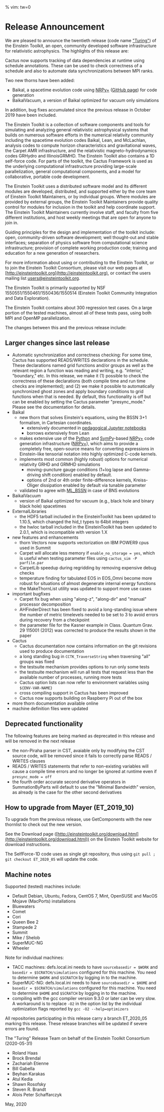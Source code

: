 % vim: tw=0
# Release Announcement

We are pleased to announce the twentieth release (code name ["Turing"](https://en.wikipedia.org/wiki/Alan_Turing)) of the Einstein Toolkit, an open, community developed software infrastructure for relativistic astrophysics. The highlights of this release are:

Cactus now supports tracking of data dependencies at runtime using schedule annotations. These can be used to check correctness of a schedule and also to automate data synchronizations between MPI ranks.

Two new thorns have been added:

 * Baikal, a spacetime evolution code using [NRPy+](http://astro.phys.wvu.edu/bhathome/nrpy.html) ([GitHub page](https://github.com/zachetienne/nrpytutorial)) for code generation
 * BaikalVacuum, a version of Baikal optimized for vacuum only simulations

In addition, bug fixes accumulated since the previous release in October 2019 have been included.

The Einstein Toolkit is a collection of software components and tools for simulating and analyzing general relativistic astrophysical systems that builds on numerous software efforts in the numerical relativity community including the spacetime evolution codes Baikal, Lean, and McLachlan, analysis codes to compute horizon characteristics and gravitational waves, the Carpet AMR infrastructure, and the relativistic magneto-hydrodynamics codes GRHydro and IllinoisGRMHD. The Einstein Toolkit also contains a 1D self-force code. For parts of the toolkit, the Cactus Framework is used as the underlying computational infrastructure providing large-scale parallelization, general computational components, and a model for collaborative, portable code development.

The Einstein Toolkit uses a distributed software model and its different modules are developed, distributed, and supported either by the core team of Einstein Toolkit Maintainers, or by individual groups. Where modules are provided by external groups, the Einstein Toolkit Maintainers provide quality control for modules for inclusion in the toolkit and help coordinate support. The Einstein Toolkit Maintainers currently involve staff, and faculty from five different institutions, and host weekly meetings that are open for anyone to join in.

Guiding principles for the design and implementation of the toolkit include: open, community-driven software development; well thought-out and stable interfaces; separation of physics software from computational science infrastructure; provision of complete working production code; training and education for a new generation of researchers.

For more information about using or contributing to the Einstein Toolkit, or to join the Einstein Toolkit Consortium, please visit our web pages at [http://einsteintoolkit.org](http://einsteintoolkit.org), or contact the users mailing list [users@einsteintoolkit.org](mailto:users@einsteintoolkit.org).

The Einstein Toolkit is primarily supported by NSF 1550551/1550461/1550436/1550514 (Einstein Toolkit Community Integration and Data Exploration).

The Einstein Toolkit contains about 300 regression test cases. On a large portion of the tested machines, almost all of these tests pass, using both MPI and OpenMP parallelization.

The changes between this and the previous release include:

## Larger changes since last release

* Automatic synchronization and correctness checking: For some time, Cactus has supported READS/WRITES declarations in the schedule. These declarations named grid functions and/or groups as well as the relevant region a function was reading and writing, e.g. "interior," "boundary," etc. In this release, we make it (1) possible to check the correctness of these declarations (both compile time and run time checks are implemented); and (2) we make it possible to automatically synchronized ghost zones and apply boundary conditions to grid functions when that is needed. By default, this functionality is off but can be enabled by setting the Cactus parameter "presync_mode." Please see the documentation for details.
* Baikal
    - new thorn that solves Einstein's equations, using the BSSN 3+1 formalism, in Cartesian coordinates.
        + extensively documented in [pedagogical Jupyter notebooks](https://nbviewer.jupyter.org/github/zachetienne/nrpytutorial/blob/master/Tutorial-BaikalETK.ipynb)
        + borrows extensively from Lean
    - makes extensive use of the [Python](http://python.org/) and [SymPy](https://www.sympy.org/)-based [NRPy+](http://nrpyplus.net/) code generation infrastructure ([NRPy+](https://github.com/zachetienne/nrpytutorial)), which aims to provide a completely free, open-source means for converting expressions in Einstein-like tensorial notation into highly optimized C-code kernels. 
    - implements most common (highly robust) options for numerical relativity GRHD and GRMHD simulations
        + moving-puncture gauge conditions (1+log lapse and Gamma-driving shift condition) enabled by default.
        + options of 2nd or 4th order finite-difference kernels, Kreiss-Oliger dissipation enabled by default via tunable parameter
    - validated to agree with [ML_BSSN](https://bitbucket.org/einsteintoolkit/mclachlan/src/master/ML_BSSN/) in case of BNS evolutions
* BaikalVacuum
    - version of Baikal optimized for vacuum (e.g., black hole and binary black hole) spacetimes
* ExternalLibraries
    - the HDF5 tarball included in the EinsteinToolkit has been updated to 1.10.5, which changed the hid_t types to 64bit integers
    - the hwloc tarball included in the EinsteinToolkit has been updated to 2.0.1, which is incompatible with version 1.X
* new features and enhancements
    - thorn Vectors now supports vectorization on IBM POWER9 cpus used in Summit
    - Carpet will allocate less memory if `enable_no_storage = yes`, which is useful when testing parameter files using `cactus_sim -P parfile.par`
    - CarpetLib speedup during regridding by removing expensive debug checks
    - temperature finding for tabulated EOS in EOS_Omni become more robust for situations of almost degenerate internal energy functions
    - the MakeThornList utility was updated to support more use cases
* important bugfixes
    - Carpet fix bug when using "along-z", "along-dir" and "manual" processor decomposition
    - AHFinderDirect has been fixed to avoid a long-standing issue where the number of metric timelevels needed to be set to 3 to avoid errors during recovery from a checkpoint
    - the parameter file for the Kasner example in Class. Quantum Grav. 29 115001 (2012) was corrected to produce the results shown in the paper
* Cactus
    - Cactus documentation now contains information on the git revisions used to produce documentation
    - a long standing bug in `CCTK_TraverseString` when traversing "all" groups was fixed
    - the testsuite mechanism provides options to run only some tests
    - the testsuite mechanism will run all tests that request less than the available number of processes, running more tests
    - Cactus option lists can now refer to environment variables using `${ENV-VAR-NAME}`
    - cross compiling support in Cactus has been improved
    - Cactus now supports building on Raspberry Pi out of the box
* more thorn documentation available online
* machine definition files were updated

## Deprecated functionality

The following features are being marked as deprecated in this release and will be removed in the next release

* the non-Piraha parser in CST, avaiable only by modifying the CST source code, will be removed since it fails to correctly parse READS / WRITES clauses
* READS / WRITES statements that refer to non-existing variables will cause a compile time errors and no longer be ignored at runtime even if `presync_mode = off`
* the fourth order accurate second derivative operators in SummationByParts will default to use the "Minimal Bandwidth" version, as already is the case for the other second derivatives

## How to upgrade from Mayer (ET_2019_10)

To upgrade from the previous release, use GetComponents with the new thornlist to check out the new version.

See the Download page ([http://einsteintoolkit.org/download.html](http://einsteintoolkit.org/download.html)) on the Einstein Toolkit website for download instructions.

The SelfForce-1D code uses as single git repository, thus using `git pull ; git checkout ET_2020_05` will update the code.

## Machine notes

Supported (tested) machines include:

* Default Debian, Ubuntu, Fedora, CentOS 7, Mint, OpenSUSE and MacOS Mojave (MacPorts) installations
* Bluewaters
* Comet
* Cori
* Queen Bee 2
* Stampede 2
* Summit
* Mike / Shelob
* SuperMUC-NG
* Wheeler

Note for individual machines:

* TACC machines: defs.local.ini needs to have `sourcebasedir = $WORK` and `basedir = $SCRATCH/simulations` configured for this machine. You need to determine `$WORK` and `$SCRATCH` by logging in to the machine.
* SuperMUC-NG: defs.local.ini needs to have `sourcebasedir = $HOME` and `basedir = $SCRATCH/simulations` configured for this machine. You need to determine `$HOME` and `$SCRATCH` by logging in to the machine.
* compiling with the gcc compiler version 9.3.0 or later can be very slow. A workaround is to replace `-O2` in the option list by the individual optimization flags reported by `gcc -O2 --help=optimizers`

All repositories participating in this release carry a branch ET_2020_05 marking this release. These release branches will be updated if severe errors are found.

The "Turing" Release Team on behalf of the Einstein Toolkit Consortium (2020-05-31)

* Roland Haas
* Brock Brendal
* Zachariah Etienne
* Bill Gabella
* Beyhan Karakas
* Atul Kedia
* Shawn Rosofsky
* Steven R. Brandt
* Alois Peter Schaffarczyk

May, 2020

